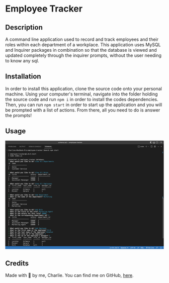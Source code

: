# Employee Tracker

## Description

A command line application used to record and track employees and their roles within each department of a workplace. This application uses MySQL and Inquirer packages in combination so that the database is viewed and updated completely through the inquirer prompts, without the user needing to know any sql.

## Installation

In order to install this application, clone the source code onto your personal machine. Using your computer's terminal, navigate into the folder holding the source code and run `npm i` in order to install the codes dependencies. Then, you can run `npm start` in order to start up the application and you will be prompted with a list of actions. From there, all you need to do is answer the prompts!

## Usage

![The application being used on the command line](images/screenshot1.png)

## Credits

Made with 💛 by me, Charlie. You can find me on GitHub, [here](https://gist.github.com/charliec1665).